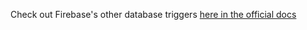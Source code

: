 <TimeStamp start="0:30" end="0:40">
  
  Check out Firebase's other database triggers [here in the official docs](https://firebase.google.com/docs/functions/database-events)
  
</TimeStamp>
